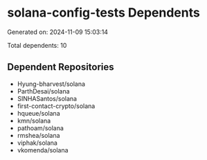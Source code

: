 # solana-config-tests Dependents

Generated on: 2024-11-09 15:03:14

Total dependents: 10

## Dependent Repositories

- Hyung-bharvest/solana
- ParthDesai/solana
- SINHASantos/solana
- first-contact-crypto/solana
- hqueue/solana
- kmn/solana
- pathoam/solana
- rmshea/solana
- viphak/solana
- vkomenda/solana
